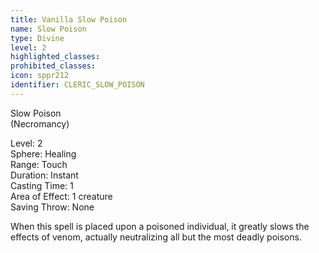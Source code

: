 ```yaml
---
title: Vanilla Slow Poison
name: Slow Poison
type: Divine
level: 2
highlighted_classes: 
prohibited_classes: 
icon: sppr212
identifier: CLERIC_SLOW_POISON
---
```

Slow Poison  
(Necromancy)  
  
Level: 2  
Sphere: Healing   
Range: Touch   
Duration: Instant  
Casting Time: 1   
Area of Effect: 1 creature   
Saving Throw: None   
  
When this spell is placed upon a poisoned individual, it greatly slows the effects of venom, actually neutralizing all but the most deadly poisons.  
